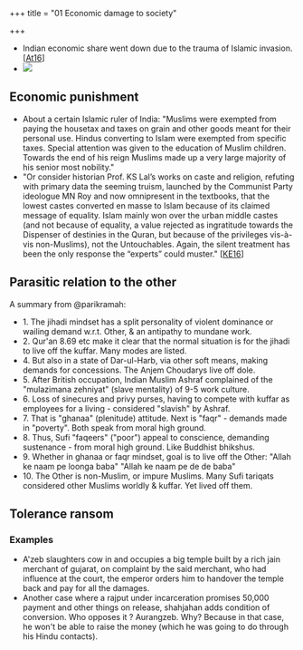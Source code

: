 +++
title = "01 Economic damage to society"

+++

- Indian economic share went down due to the trauma of Islamic invasion. \[[At16](http://www.theatlantic.com/business/archive/2012/06/the-economic-history-of-the-last-2-000-years-in-1-little-graph/258676/)\]
- [![](http://i.imgur.com/1ntHuop.png)](http://i.imgur.com/1ntHuop.png)

## Economic punishment

- About a certain Islamic ruler of India: "Muslims were exempted from paying the housetax and taxes on grain and other goods meant for their personal use. Hindus converting to Islam were exempted from specific taxes. Special attention was given to the education of Muslim children. Towards the end of his reign Muslims made up a very large majority of his senior most nobility."
- "Or consider historian Prof. KS Lal’s works on caste and religion, refuting with primary data the seeming truism, launched by the Communist Party ideologue MN Roy and now omnipresent in the textbooks, that the lowest castes converted en masse to Islam because of its claimed message of equality. Islam mainly won over the urban middle castes (and not because of equality, a value rejected as ingratitude towards the Dispenser of destinies in the Quran, but because of the privileges vis-à-vis non-Muslims), not the Untouchables. Again, the silent treatment has been the only response the “experts” could muster." \[[KE16](http://www.pragyata.com/mag/academic-bullies-278)\]

## Parasitic relation to the other

A summary from @parikramah:

- 1\. The jihadi mindset has a split personality of violent dominance or wailing demand w.r.t. Other, & an antipathy to mundane work.
- 2\. Qur'an 8.69 etc make it clear that the normal situation is for the jihadi to live off the kuffar. Many modes are listed.
- 4\. But also in a state of Dar-ul-Harb, via other soft means, making demands for concessions. The Anjem Choudarys live off dole.
- 5\. After British occupation, Indian Muslim Ashraf complained of the "mulazimana zehniyat" (slave mentality) of 9-5 work culture.
- 6\. Loss of sinecures and privy purses, having to compete with kuffar as employees for a living - considered "slavish" by Ashraf.
- 7\. That is "ghanaa" (plenitude) attitude. Next is "faqr" - demands made in "poverty". Both speak from moral high ground.
- 8\. Thus, Sufi "faqeers" ("poor") appeal to  conscience, demanding sustenance - from moral high ground. Like Buddhist bhikshus.
- 9\. Whether in ghanaa or faqr mindset, goal is to live off the Other: "Allah ke naam pe loonga baba" "Allah ke naam pe de de baba"
- 10\. The Other is non-Muslim, or impure Muslims. Many Sufi tariqats considered other Muslims worldly & kuffar. Yet lived off them.

## Tolerance ransom

### Examples
- A'zeb slaughters cow in and occupies a big temple built by a rich jain merchant of gujarat, on complaint by the said merchant, who had influence at the court, the emperor orders him to handover the temple back and pay for all the damages.
- Another case where a rajput under incarceration promises 50,000 payment and other things on release, shahjahan adds condition of conversion. Who opposes it ? Aurangzeb. Why? Because in that case, he won't be able to raise the money (which he was going to do through his Hindu contacts).
